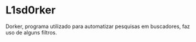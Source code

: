 # L1sd0rker
Dorker, programa utilizado para automatizar pesquisas em buscadores, faz uso de alguns filtros.
